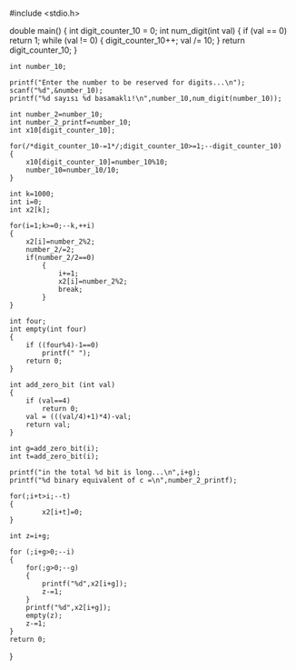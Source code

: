 #include <stdio.h>

double main()
{
    int digit_counter_10 = 0;
    int num_digit(int val)
    {
            if (val == 0)
                return 1;
            while (val != 0) {
                    digit_counter_10++;
                    val /= 10;
            }
            return digit_counter_10;
    }
    
    int number_10;

    printf("Enter the number to be reserved for digits...\n");
    scanf("%d",&number_10);
    printf("%d sayısı %d basamaklı!\n",number_10,num_digit(number_10));
    
    int number_2=number_10;
    int number_2_printf=number_10;
    int x10[digit_counter_10];
    
    for(/*digit_counter_10-=1*/;digit_counter_10>=1;--digit_counter_10)
    {
        x10[digit_counter_10]=number_10%10;
        number_10=number_10/10;
    }

    int k=1000;
    int i=0;
    int x2[k];
    
    for(i=1;k>=0;--k,++i)
    {
        x2[i]=number_2%2;
        number_2/=2;
        if(number_2/2==0)
            {   
                i+=1;
                x2[i]=number_2%2;
                break;
            }
    }
    
    int four;
    int empty(int four)
    {   
        if ((four%4)-1==0)
            printf(" ");
        return 0;
    }

    int add_zero_bit (int val)
    {   
        if (val==4)
            return 0;
        val = (((val/4)+1)*4)-val;
        return val;
    }

    int g=add_zero_bit(i);
    int t=add_zero_bit(i);
    
    printf("in the total %d bit is long...\n",i+g);
    printf("%d binary equivalent of c =\n",number_2_printf);
    
    for(;i+t>i;--t)
    {
            x2[i+t]=0;
    }
    
    int z=i+g;
    
    for (;i+g>0;--i)
    {
        for(;g>0;--g)
        {   
            printf("%d",x2[i+g]);
            z-=1;
        }
        printf("%d",x2[i+g]);
        empty(z);
        z-=1;
    }
    return 0;
}
